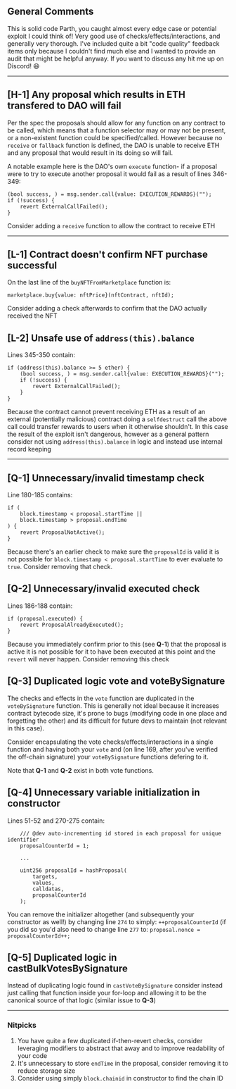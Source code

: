 ## General Comments

This is solid code Parth, you caught almost every edge case or potential exploit I could think of!  Very good use of checks/effects/interactions, and generally very thorough.  I've included quite a bit "code quality" feedback items only because I couldn't find much else and I wanted to provide an audit that might be helpful anyway.  If you want to discuss any hit me up on Discord! :smile:

-----------------------------------------------------------------------------------

## [H-1] Any proposal which results in ETH transfered to DAO will fail

  Per the spec the proposals should allow for any function on any contract to be called, which means that a function selector may or may not be present, or a non-existent function could be specified/called. However because no `receive` or `fallback` function is defined, the DAO is unable to receive ETH and any proposal that would result in its doing so will fail.

  A notable example here is the DAO's own `execute` function- if a proposal were to try to execute another proposal it would fail as a result of lines 346-349:

```
(bool success, ) = msg.sender.call{value: EXECUTION_REWARDS}("");
if (!success) {
    revert ExternalCallFailed();
}
```

  Consider adding a `receive` function to allow the contract to receive ETH

-----------------------------------------------------------------------------------

## [L-1] Contract doesn't confirm NFT purchase successful

  On the last line of the `buyNFTFromMarketplace` function is:

  `marketplace.buy{value: nftPrice}(nftContract, nftId);`

  Consider adding a check afterwards to confirm that the DAO actually received the NFT

## [L-2] Unsafe use of `address(this).balance`

  Lines 345-350 contain:

```
if (address(this).balance >= 5 ether) {
    (bool success, ) = msg.sender.call{value: EXECUTION_REWARDS}("");
    if (!success) {
        revert ExternalCallFailed();
    }
}
```

  Because the contract cannot prevent receiving ETH as a result of an external (potentially malicious) contract doing a `selfdestruct` call the above call could transfer rewards to users when it otherwise shouldn't.  In this case the result of the exploit isn't dangerous, however as a general pattern consider not using `address(this).balance` in logic and instead use internal record keeping

-----------------------------------------------------------------------------------

## [Q-1] Unnecessary/invalid timestamp check

  Line 180-185 contains:

```
if (
    block.timestamp < proposal.startTime ||
    block.timestamp > proposal.endTime
) {
    revert ProposalNotActive();
}
```

  Because there's an earlier check to make sure the `proposalId` is valid it is not possible for `block.timestamp < proposal.startTime` to ever evaluate to `true`. Consider removing that check.

## [Q-2] Unnecessary/invalid executed check

  Lines 186-188 contain:

```
if (proposal.executed) {
	revert ProposalAlreadyExecuted();
}
```

  Because you immediately confirm prior to this (see **Q-1**) that the proposal is active it is not possible for it to have been executed at this point and the `revert` will never happen. Consider removing this check

## [Q-3] Duplicated logic vote and voteBySignature

  The checks and effects in the `vote` function are duplicated in the `voteBySignature` function. This is generally not ideal because it increases contract bytecode size, it's prone to bugs (modifying code in one place and forgetting the other) and its difficult for future devs to maintain (not relevant in this case).

  Consider encapsulating the vote checks/effects/interactions in a single function and having both your `vote` and (on line 169, after you've verified the off-chain signature) your `voteBySignature` functions defering to it.

  Note that **Q-1** and **Q-2** exist in both vote functions.

## [Q-4] Unnecessary variable initialization in constructor

  Lines 51-52 and 270-275 contain:

```
	/// @dev auto-incrementing id stored in each proposal for unique identifier
    proposalCounterId = 1;
    
    ...
    
    uint256 proposalId = hashProposal(
        targets,
        values,
        calldatas,
        proposalCounterId
    );
```

  You can remove the initializer altogether (and subsequently your constructor as well!) by changing line `274` to simply: `++proposalCounterId` (if you did so you'd also need to change line `277` to: `proposal.nonce = proposalCounterId++;`

## [Q-5] Duplicated logic in castBulkVotesBySignature

  Instead of duplicating logic found in `castVoteBySignature` consider instead just calling that function inside your for-loop and allowing it to be the canonical source of that logic (similar issue to **Q-3**)

-------------------------------------------------------------------------------------

### Nitpicks
  1. You have quite a few duplicated if-then-revert checks, consider leveraging modifiers to abstract that away and to improve readability of your code
  2. It's unnecessary to store `endTime` in the proposal, consider removing it to reduce storage size
  3. Consider using simply `block.chainid` in constructor to find the chain ID
